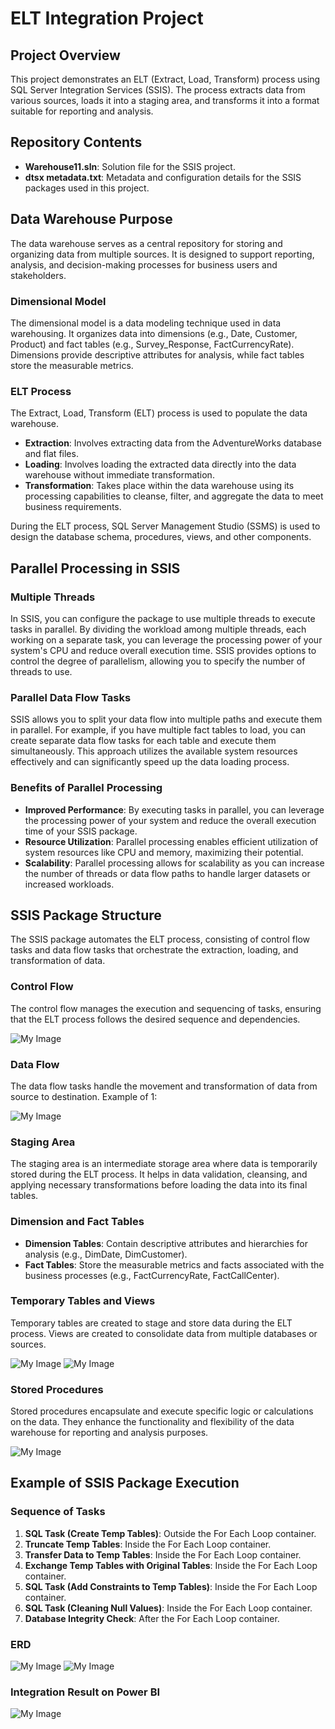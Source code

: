 # ELT Integration Project

## Project Overview
This project demonstrates an ELT (Extract, Load, Transform) process using SQL Server Integration Services (SSIS). The process extracts data from various sources, loads it into a staging area, and transforms it into a format suitable for reporting and analysis.

## Repository Contents
- **Warehouse11.sln**: Solution file for the SSIS project.
- **dtsx metadata.txt**: Metadata and configuration details for the SSIS packages used in this project.

## Data Warehouse Purpose
The data warehouse serves as a central repository for storing and organizing data from multiple sources. It is designed to support reporting, analysis, and decision-making processes for business users and stakeholders.

### Dimensional Model
The dimensional model is a data modeling technique used in data warehousing. It organizes data into dimensions (e.g., Date, Customer, Product) and fact tables (e.g., Survey_Response, FactCurrencyRate). Dimensions provide descriptive attributes for analysis, while fact tables store the measurable metrics.

### ELT Process
The Extract, Load, Transform (ELT) process is used to populate the data warehouse.
- **Extraction**: Involves extracting data from the AdventureWorks database and flat files.
- **Loading**: Involves loading the extracted data directly into the data warehouse without immediate transformation.
- **Transformation**: Takes place within the data warehouse using its processing capabilities to cleanse, filter, and aggregate the data to meet business requirements.

During the ELT process, SQL Server Management Studio (SSMS) is used to design the database schema, procedures, views, and other components.

## Parallel Processing in SSIS
### Multiple Threads
In SSIS, you can configure the package to use multiple threads to execute tasks in parallel. By dividing the workload among multiple threads, each working on a separate task, you can leverage the processing power of your system's CPU and reduce overall execution time. SSIS provides options to control the degree of parallelism, allowing you to specify the number of threads to use.

### Parallel Data Flow Tasks
SSIS allows you to split your data flow into multiple paths and execute them in parallel. For example, if you have multiple fact tables to load, you can create separate data flow tasks for each table and execute them simultaneously. This approach utilizes the available system resources effectively and can significantly speed up the data loading process.

### Benefits of Parallel Processing
- **Improved Performance**: By executing tasks in parallel, you can leverage the processing power of your system and reduce the overall execution time of your SSIS package.
- **Resource Utilization**: Parallel processing enables efficient utilization of system resources like CPU and memory, maximizing their potential.
- **Scalability**: Parallel processing allows for scalability as you can increase the number of threads or data flow paths to handle larger datasets or increased workloads.

## SSIS Package Structure
The SSIS package automates the ELT process, consisting of control flow tasks and data flow tasks that orchestrate the extraction, loading, and transformation of data.

### Control Flow
The control flow manages the execution and sequencing of tasks, ensuring that the ELT process follows the desired sequence and dependencies.

<img src="./Pictures/ELT(AdventureWorks To DBCenter) (Dimensional tables).png" alt="My Image">

### Data Flow
The data flow tasks handle the movement and transformation of data from source to destination. Example of 1:

<img src="./Pictures/Data Flow.png" alt="My Image">

### Staging Area
The staging area is an intermediate storage area where data is temporarily stored during the ELT process. It helps in data validation, cleansing, and applying necessary transformations before loading the data into its final tables.

### Dimension and Fact Tables
- **Dimension Tables**: Contain descriptive attributes and hierarchies for analysis (e.g., DimDate, DimCustomer).
- **Fact Tables**: Store the measurable metrics and facts associated with the business processes (e.g., FactCurrencyRate, FactCallCenter).

### Temporary Tables and Views
Temporary tables are created to stage and store data during the ELT process. Views are created to consolidate data from multiple databases or sources.

<img src="./Pictures/Temp Creation.png" alt="My Image">
<img src="./Pictures/Views.png" alt="My Image">

### Stored Procedures
Stored procedures encapsulate and execute specific logic or calculations on the data. They enhance the functionality and flexibility of the data warehouse for reporting and analysis purposes.

<img src="./Pictures/ProcedureList.png" alt="My Image">

## Example of SSIS Package Execution
### Sequence of Tasks
1. **SQL Task (Create Temp Tables)**: Outside the For Each Loop container.
2. **Truncate Temp Tables**: Inside the For Each Loop container.
3. **Transfer Data to Temp Tables**: Inside the For Each Loop container.
4. **Exchange Temp Tables with Original Tables**: Inside the For Each Loop container.
5. **SQL Task (Add Constraints to Temp Tables)**: Inside the For Each Loop container.
6. **SQL Task (Cleaning Null Values)**: Inside the For Each Loop container.
7. **Database Integrity Check**: After the For Each Loop container.

### ERD
<img src="./Pictures/InternetSales.png" alt="My Image">
<img src="./Pictures/FactFinance.png" alt="My Image">

### Integration Result on Power BI
<img src="./images/sales BI.png" alt="My Image">